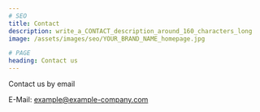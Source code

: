 ```yaml
---
# SEO
title: Contact
description: write_a_CONTACT_description_around_160_characters_long
image: /assets/images/seo/YOUR_BRAND_NAME_homepage.jpg

# PAGE
heading: Contact us
---
```


Contact us by email

E-Mail: [example@example-company.com](mailto:example@example-company.com)